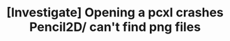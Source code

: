 ---
title: '[Investigate] Opening a pcxl crashes Pencil2D/ can''t find png files'
redirect_to:
  - 'https://discuss.pencil2d.org/t/investigate-opening-a-pcxl-crashes-pencil2d-cant-find-png-files/1164'
---